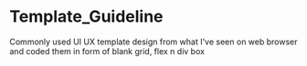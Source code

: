 # Template_Guideline
Commonly used UI UX template design from what I've seen on web browser and coded them in form of blank grid, flex n div box


